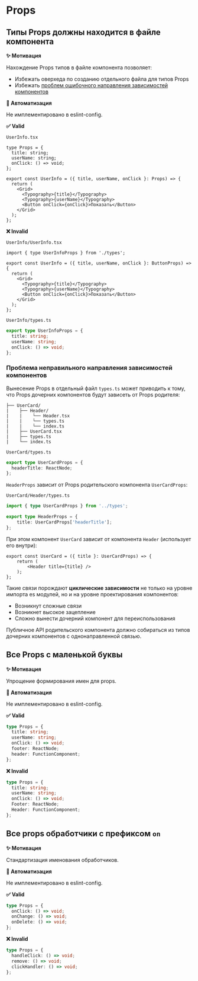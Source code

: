 # Props

## Типы Props должны находится в файле компонента

**✨ Мотивация**

Нахождение Props типов в файле компонента позволяет:
- Избежать оверхеда по созданию отдельного файла для типов Props
- Избежать [проблем ошибочного направления зависимостей компонентов](#проблема-неправильного-направления-зависимостей)

**🤖 Автоматизация**

Не имплементировано в eslint-config.

**✅ Valid**

```UserInfo.tsx```
```tsx
type Props = {
  title: string;
  userName: string;
  onClick: () => void;
};

export const UserInfo = ({ title, userName, onClick }: Props) => {
  return (
    <Grid>
      <Typography>{title}</Typography>
      <Typography>{userName}</Typography>
      <Button onClick={onClick}>Показать</Button>
    </Grid>
  );
};
```

**❌ Invalid**

```UserInfo/UserInfo.tsx```
```tsx
import { type UserInfoProps } from './types';

export const UserInfo = ({ title, userName, onClick }: ButtonProps) => {
  return (
    <Grid>
      <Typography>{title}</Typography>
      <Typography>{userName}</Typography>
      <Button onClick={onClick}>Показать</Button>
    </Grid>
  );
};
```

```UserInfo/types.ts```
```ts
export type UserInfoProps = {
  title: string;
  userName: string;
  onClick: () => void;
};
```

### Проблема неправильного направления зависимостей компонентов

Вынесение Props в отдельный файл ```types.ts``` может приводить к тому, что Props дочерних компонентов будут зависеть от Props родителя:

```
├── UserCard/
|    ├── Header/ 
|    |    └── Header.tsx
|    |    └── types.ts
|    |    └── index.ts
|    ├── UserCard.tsx
|    ├── types.ts
|    └── index.ts
```

```UserCard/types.ts```
```ts
export type UserCardProps = {
  headerTitle: ReactNode;
};
```

```HeaderProps``` зависит от Props родительского компонента ```UserCardProps```:

```UserCard/Header/types.ts```
```ts
import { type UserCardProps } from '../types';

export type HeaderProps = {
    title: UserCardProps['headerTitle'];
};
```

При этом компонент ```UserCard``` зависит от компонента ```Header``` (использует его внутри):
```tsx
export const UserCard = ({ title }: UserCardProps) => {
    return (
        <Header title={title} />
    );
};
```

Такие связи порождают **циклические зависимости** не только на уровне импорта es модулей, но и на уровне проектирования компонентов:
- Возникнут сложные связи
- Возникнет высокое зацепление
- Сложно вынести дочерний компонент для переиспользования

Публичное API родительского компонента должно собираться из типов дочерних компонентов с однонаправленной связью.

## Все Props с маленькой буквы

**✨ Мотивация**

Упрощение формирования имен для props.

**🤖 Автоматизация**

Не имплементировано в eslint-config.

**✅ Valid**

```ts
type Props = {
  title: string;
  userName: string;
  onClick: () => void;
  footer: ReactNode;
  header: FunctionComponent;
};
```

**❌ Invalid**

```ts
type Props = {
  title: string;
  userName: string;
  onClick: () => void;
  Footer: ReactNode;
  Header: FunctionComponent;
};
```

## Все props обработчики с префиксом ```on```

**✨ Мотивация**

Стандартизация именования обработчиков.

**🤖 Автоматизация**

Не имплементировано в eslint-config.

**✅ Valid**

```ts
type Props = {
  onClick: () => void;
  onChange: () => void;
  onDelete: () => void;
};
```

**❌ Invalid**

```ts
type Props = {
  handleClick: () => void;
  remove: () => void;
  clickHandler: () => void;
};
```

